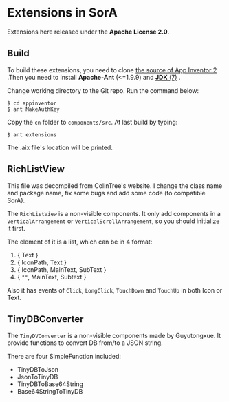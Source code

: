 # Extensions in SorA

Extensions here released under the **Apache License 2.0**.

## Build

To build these extensions, you need to clone [the source of App Inventor 2](https://github.com/mit-cml/appinventor-sources) .Then you need to install **Apache-Ant** (<=1.9.9) and [**JDK** (7)](http://www.oracle.com/technetwork/java/javase/downloads/java-archive-downloads-javase7-521261.html) .

Change working directory to the Git repo. Run the command below:

```
$ cd appinventor
$ ant MakeAuthKey
```

Copy the `cn` folder to `components/src`. At last build by typing:

```
$ ant extensions
```
The .aix file's location will be printed.


## RichListView

This file was decompiled from ColinTree's website. I change the class name and package name, fix some bugs and add some code (to compatible SorA).

The `RichListView` is a non-visible components. It only add components in a `VerticalArrangement` or `VerticalScrollArrangement`, so you should initialize it first.

The element of it is a list, which can be in 4 format:

1. { Text }
2. { IconPath, Text }
3. { IconPath, MainText, SubText }
4. { `""`, MainText, Subtext }

Also it has events of `Click`, `LongClick`, `TouchDown` and `TouchUp` in both Icon or Text.

## TinyDBConverter

The `TinyDVConverter` is a non-visible components made by Guyutongxue. It provide functions to convert DB from/to a JSON string.

There are four SimpleFunction included:

- TinyDBToJson
- JsonToTinyDB
- TinyDBToBase64String
- Base64StringToTinyDB

